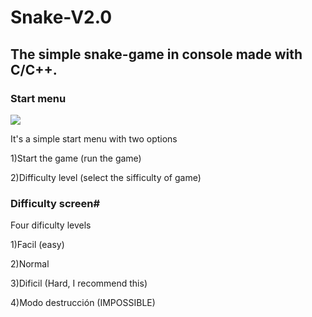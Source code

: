 # Snake-V2.0

## The simple snake-game in console made with C/C++.


### Start menu
![]({{site.baseurl}}/Images/1.pmg)

It's a simple start menu with two options

1)Start the game (run the game)

2)Difficulty level (select the sifficulty of game)



### Difficulty screen#
Four dificulty levels

1)Facil (easy)

2)Normal

3)Dificil (Hard, I recommend this)

4)Modo destrucción (IMPOSSIBLE)
